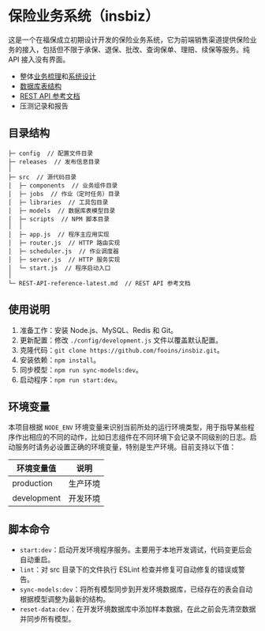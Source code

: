 # 保险业务系统（insbiz）

这是一个在福保成立初期设计开发的保险业务系统，它为前端销售渠道提供保险业务的接入，包括但不限于承保、退保、批改、查询保单、理赔、续保等服务。纯 API 接入没有界面。

- 整体[业务梳理](../../../.github/tree/main/profile/成立初期/成立初期业务梳理.md)和[系统设计](../../../.github/tree/main/profile/成立初期/成立初期系统设计.md)
- [数据库表结构](../../../.github/tree/main/profile/成立初期/sql)
- [REST API 参考文档](./REST-API-reference-latest.md)
- 压测记录和报告

## 目录结构

```
├─ config  // 配置文件目录
├─ releases  // 发布信息目录
│
├─ src  // 源代码目录
│  ├─ components  // 业务组件目录
│  ├─ jobs  // 作业（定时任务）目录
│  ├─ libraries  // 工具包目录
│  ├─ models  // 数据库表模型目录
│  ├─ scripts  // NPM 脚本目录
│  │
│  ├─ app.js  // 程序主应用实现
│  ├─ router.js  // HTTP 路由实现
│  ├─ scheduler.js  // 作业调度器
│  ├─ server.js  // HTTP 服务实现
│  └─ start.js  // 程序启动入口
│
└─ REST-API-reference-latest.md  // REST API 参考文档
```

## 使用说明

1. 准备工作：安装 Node.js、MySQL、Redis 和 Git。
2. 更新配置：修改 `./config/development.js` 文件以覆盖默认配置。
3. 克隆代码：`git clone https://github.com/fooins/insbiz.git`。
4. 安装依赖：`npm install`。
5. 同步模型：`npm run sync-models:dev`。
6. 启动程序：`npm run start:dev`。

## 环境变量

本项目根据 `NODE_ENV` 环境变量来识别当前所处的运行环境类型，用于指导某些程序作出相应的不同的动作，比如日志组件在不同环境下会记录不同级别的日志。启动服务时请务必设置正确的环境变量，特别是生产环境。目前支持以下值：

| 环境变量值  | 说明     |
| ----------- | -------- |
| production  | 生产环境 |
| development | 开发环境 |

## 脚本命令

- `start:dev`：启动开发环境程序服务。主要用于本地开发调试，代码变更后会自动重启。
- `lint`：对 src 目录下的文件执行 ESLint 检查并修复可自动修复的错误或警告。
- `sync-models:dev`：将所有模型同步到开发环境数据库，已经存在的表会自动根据模型调整为最新的结构。
- `reset-data:dev`：在开发环境数据库中添加样本数据，在此之前会先清空数据并同步所有模型。
